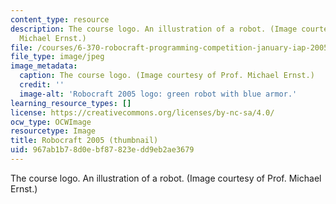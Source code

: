 ```yaml
---
content_type: resource
description: The course logo. An illustration of a robot. (Image courtesy of Prof.
  Michael Ernst.)
file: /courses/6-370-robocraft-programming-competition-january-iap-2005/967ab1b78d0ebf87823edd9eb2ae3679_6-370iap05-th.jpg
file_type: image/jpeg
image_metadata:
  caption: The course logo. (Image courtesy of Prof. Michael Ernst.)
  credit: ''
  image-alt: 'Robocraft 2005 logo: green robot with blue armor.'
learning_resource_types: []
license: https://creativecommons.org/licenses/by-nc-sa/4.0/
ocw_type: OCWImage
resourcetype: Image
title: Robocraft 2005 (thumbnail)
uid: 967ab1b7-8d0e-bf87-823e-dd9eb2ae3679
---
```

The course logo. An illustration of a robot. (Image courtesy of Prof. Michael Ernst.)